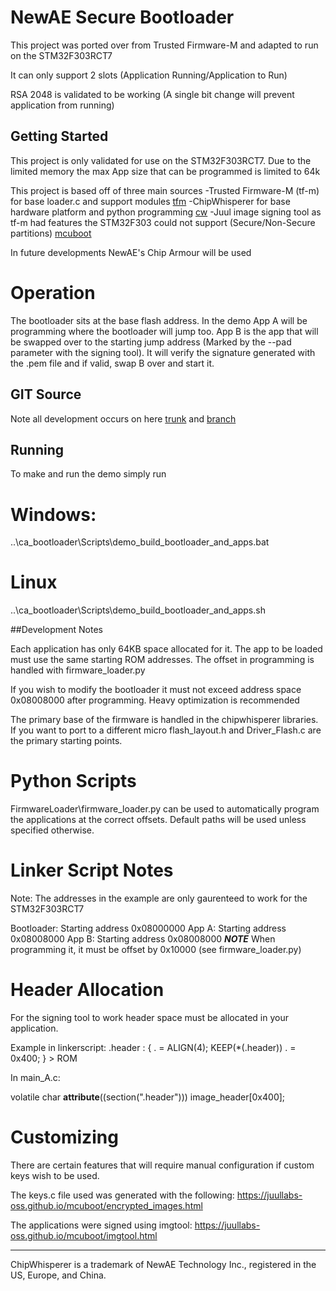 # NewAE Secure Bootloader
This project was ported over from Trusted Firmware-M and adapted to run on the STM32F303RCT7

It can only support 2 slots (Application Running/Application to Run)

RSA 2048 is validated to be working (A single bit change will prevent application from running)

## Getting Started
This project is only validated for use on the STM32F303RCT7. Due to the limited memory the max App size that can be programmed is limited
to 64k

This project is based off of three main sources
-Trusted Firmware-M (tf-m) for base loader.c and support modules [tfm](https://git.trustedfirmware.org/trusted-firmware-m.git)
-ChipWhisperer for base hardware platform and python programming [cw](https://github.com/newaetech/chipwhisperer)
-Juul image signing tool as tf-m had features the STM32F303 could not support (Secure/Non-Secure partitions) [mcuboot](https://github.com/JuulLabs-OSS/mcuboot)

In future developments NewAE's Chip Armour will be used

# Operation

The bootloader sits at the base flash address. In the demo App A will be programming where the bootloader will jump too. App B is the app that
will be swapped over to the starting jump address (Marked by the --pad parameter with the signing tool). It will verify the signature generated with 
the .pem file and if valid, swap B over and start it.

## GIT Source
Note all development occurs on here [trunk](https://github.com/newaetech/ca_bootloader) and [branch](https://github.com/newaetech/chipwhisperer/tree/CW_CA_BL)

## Running
To make and run the demo simply run

# Windows:
..\ca_bootloader\Scripts\demo_build_bootloader_and_apps.bat

# Linux
..\ca_bootloader\Scripts\demo_build_bootloader_and_apps.sh


##Development Notes

Each application has only 64KB space allocated for it.
The app to be loaded must use the same starting ROM addresses. The offset in programming is handled with firmware_loader.py 

If you wish to modify the bootloader it must not exceed address space 0x08008000 after programming. Heavy optimization is recommended

The primary base of the firmware is handled in the chipwhisperer libraries. If you want to port to a different micro flash_layout.h and Driver_Flash.c are the primary
starting points.

# Python Scripts

FirmwareLoader\firmware_loader.py can be used to automatically program the applications at the correct offsets. Default paths will be used unless specified otherwise.

# Linker Script Notes

Note: The addresses in the example are only gaurenteed to work for the STM32F303RCT7

Bootloader: Starting address 0x08000000
App A: Starting address 0x08008000
App B: Starting address 0x08008000 ***NOTE*** When programming it, it must be offset by 0x10000 (see firmware_loader.py)

# Header Allocation

For the signing tool to work header space must be allocated in your application.

Example in linkerscript:
  .header :
  {
    . = ALIGN(4);
    KEEP(*(.header))
    . = 0x400;
  } > ROM

In main_A.c:

volatile char __attribute__((section(".header"))) image_header[0x400];

# Customizing 

There are certain features that will require manual configuration if custom keys wish to be used.

The keys.c file used was generated with the following:
https://juullabs-oss.github.io/mcuboot/encrypted_images.html

The applications were signed using imgtool:
https://juullabs-oss.github.io/mcuboot/imgtool.html

---

ChipWhisperer is a trademark of NewAE Technology Inc., registered in the US, Europe, and China.
